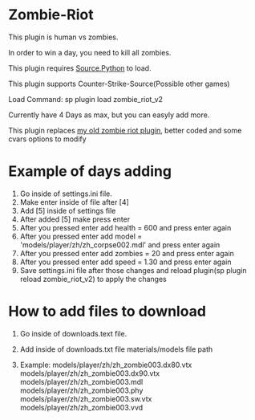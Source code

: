 # Zombie-Riot

This plugin is human vs zombies.

In order to win a day, you need to kill all zombies.

This plugin requires <a href="https://forums.sourcepython.com/">Source.Python</a> to load.

This plugin supports Counter-Strike-Source(Possible other games)

Load Command: sp plugin load zombie_riot_v2

Currently have 4 Days as max, but you can easyly add more.

This plugin replaces <a href="https://github.com/srpg/Zombie-Riot">my old zombie riot plugin</a>, better coded and some cvars options to modify

# Example of days adding
1. Go inside of settings.ini file.
2. Make enter inside of file after [4]
3. Add [5] inside of settings file
4. After added [5] make press enter
5. After you pressed enter add health = 600 and press enter again
6. After you pressed enter add model = 'models/player/zh/zh_corpse002.mdl' and press enter again
7. After you pressed enter add zombies = 20 and press enter again
8. After you pressed enter add speed = 1.30 and press enter again
9. Save settings.ini file after those changes and reload plugin(sp plugin reload zombie_riot_v2) to apply the changes

# How to add files to download
1. Go inside of downloads.text file.
2. Add inside of downloads.txt file materials/models file path

3. Example:
  models/player/zh/zh_zombie003.dx80.vtx
  models/player/zh/zh_zombie003.dx90.vtx
  models/player/zh/zh_zombie003.mdl
  models/player/zh/zh_zombie003.phy
  models/player/zh/zh_zombie003.sw.vtx
  models/player/zh/zh_zombie003.vvd
